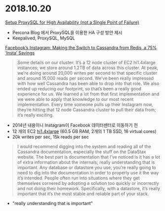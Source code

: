 # 2018.10.20
[Setup ProxySQL for High Availability (not a Single Point of Failure)](https://www.percona.com/blog/2017/01/19/setup-proxysql-for-high-availability-not-single-point-failure/)

* Percona Blog 에서 ProxySQL을 이용한 HA 구성 방안 제시
* Keepalived, ProxySQL, MySQL
  
[Facebook’s Instagram: Making the Switch to Cassandra from Redis, a 75% ‘Insta’ Savings](https://www.datastax.com/dev/blog/facebooks-instagram-making-the-switch-to-cassandra-from-redis-a-75-insta-savings)

> Some details on our cluster: It’s a 12 node cluster of EC2 hi1.4xlarge instances; we store around 1.2TB of data across this cluster. At peak, we’re doing around 20,000 writes per second to that specific cluster and around 15,000 reads per second. We’ve been really impressed with how well Cassandra has been able to drop into that role. We also ended up reducing our footprint, so that’s been a really good experience for us. We learned a lot from that first implementation and we were able to apply that knowledge to our most recent implementation. Every time someone pulls up their Instagram now, they’re hitting that 12 node Cassandra cluster to pull their data from; it’s really exciting.

* 2014년 내용이니 Instagram이 Facebook 데이터센터로 이동하기 전
* 12 개의 EC2 [hi1.4xlarge](https://aws.amazon.com/blogs/aws/new-high-io-ec2-instance-type-hi14xlarge/) (60.5 GB RAM, 2개의 1 TB SSD, 16 virtual cores)
* 20k writes per sec, 15k reads per sec

>I would recommend digging into the system and reading all of the Cassandra documentation, especially the stuff on the DataStax website. The best part is documentation that I’ve noticed is it has a lot of extra information about the internals; really understanding that is important. Any database or datastore you use, you’re really going to need to dig into the documentation in order to properly use it the way it’s intended. People often run into situations where they get themselves cornered by adopting a solution too quickly or incorrectly and not doing their homework.  Specifically, with a datastore, it’s really important that it’s the most stable and reliable part of your stack.

* "really understanding that is important"
